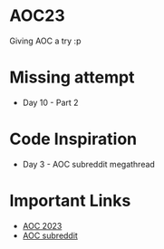 # AOC23

Giving AOC a try :p

# Missing attempt

- Day 10 - Part 2

# Code Inspiration

- Day 3 - AOC subreddit megathread

# Important Links

- [AOC 2023](https://adventofcode.com/2023)
- [AOC subreddit](https://www.reddit.com/r/adventofcode/)
